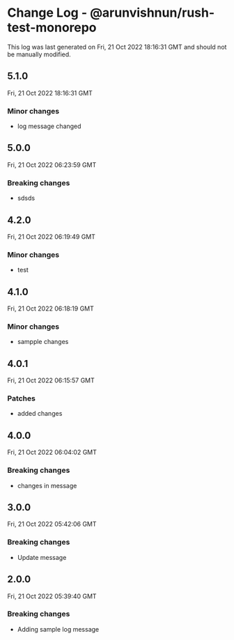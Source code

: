 # Change Log - @arunvishnun/rush-test-monorepo

This log was last generated on Fri, 21 Oct 2022 18:16:31 GMT and should not be manually modified.

## 5.1.0
Fri, 21 Oct 2022 18:16:31 GMT

### Minor changes

- log message changed

## 5.0.0
Fri, 21 Oct 2022 06:23:59 GMT

### Breaking changes

- sdsds

## 4.2.0
Fri, 21 Oct 2022 06:19:49 GMT

### Minor changes

- test

## 4.1.0
Fri, 21 Oct 2022 06:18:19 GMT

### Minor changes

- sampple changes

## 4.0.1
Fri, 21 Oct 2022 06:15:57 GMT

### Patches

- added changes

## 4.0.0
Fri, 21 Oct 2022 06:04:02 GMT

### Breaking changes

- changes in message

## 3.0.0
Fri, 21 Oct 2022 05:42:06 GMT

### Breaking changes

- Update message

## 2.0.0
Fri, 21 Oct 2022 05:39:40 GMT

### Breaking changes

- Adding sample log message

